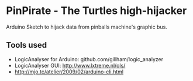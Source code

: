 # PinPirate - The Turtles high-hijacker

Arduino Sketch to hijack data from pinballs machine's graphic bus.

## Tools used

  *  LogicAnalyser for Arduino: github.com/gillham/logic_analyzer
  *  LogicAnalyser GUI: http://www.lxtreme.nl/ols/
  * http://mjo.tc/atelier/2009/02/arduino-cli.html
